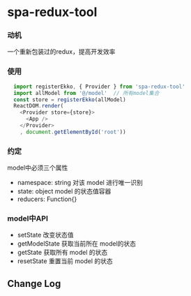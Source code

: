# spa-redux-tool
### 动机
  一个重新包装过的redux，提高开发效率

### 使用

```javascript
  import registerEkko, { Provider } from 'spa-redux-tool'
  import allModel from '@/model'  // 所有model集合
  const store = registerEkko(allModel)
  ReactDOM.render(
    <Provider store={store}>
      <App />
    </Provider>
    , document.getElementById('root'))
```

### 约定
  model中必须三个属性 
  - namespace: string  对该 model 进行唯一识别
  - state: object      model 的状态值容器
  - reducers: Function{} 

### model中API
- setState 改变状态值
- getModelState 获取当前所在 model的状态
- getState 获取所有 model 的状态
- resetState 重置当前 model 的状态

## Change Log
